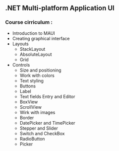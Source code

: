 ## .NET Multi-platform Application UI

### Course cirriculum :

- Introduction to MAUI
- Creating graphical interface
- Layouts
  - StackLayout
  - AbsoluteLayout
  - Grid
- Controls
  - Size and positioning
  - Work with colors
  - Text styling
  - Buttons
  - Label
  - Text fields Entry and Editor
  - BoxView
  - ScrollView
  - Wirk with images
  - Border
  - DatePicker and TimePicker
  - Stepper and Slider
  - Switch and CheckBox
  - RadioButton
  - Picker
  